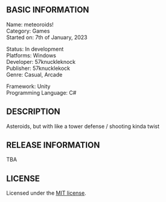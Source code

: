 ## BASIC INFORMATION

Name: meteoroids!  
Category: Games  
Started on: 7th of January, 2023  

Status: In development  
Platforms: Windows  
Developer: 57knuckleknock  
Publisher: 57knucklekock  
Genre: Casual, Arcade

Framework: Unity  
Programming Language: C#

## DESCRIPTION
Asteroids, but with like a tower defense / shooting kinda twist

## RELEASE INFORMATION
TBA

## LICENSE
Licensed under the [MIT license](https://github.com/viethung204/ASTEROID/blob/main/LICENSE.md).
